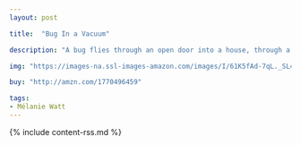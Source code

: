 ```yaml
---
layout: post

title:  "Bug In a Vacuum"

description: "A bug flies through an open door into a house, through a bathroom, across a kitchen and bedroom and into a living room…where its entire life changes with the switch of a button. Sucked into the void of a vacuum bag, this one little bug moves through denial, bargaining, anger, despair and eventually acceptance—the five stages of grief—as it comes to terms with its fate. Will there be a light at the end of the tunnel? Will there be dust bunnies in the void? A funny, suspenseful and poignant look at the travails of a bug trapped in a vacuum."

img: "https://images-na.ssl-images-amazon.com/images/I/61K5fAd-7qL._SL480_.jpg"

buy: "http://amzn.com/1770496459"

tags:
- Mélanie Watt
---
```


{% include content-rss.md %}